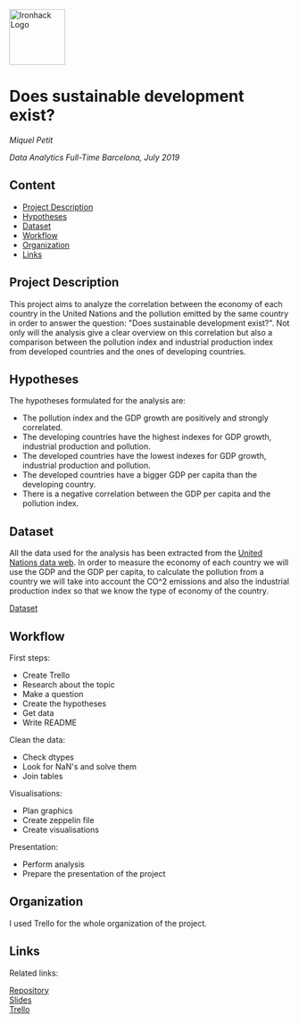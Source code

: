 <img src="https://bit.ly/2VnXWr2" alt="Ironhack Logo" width="100"/>

# Does sustainable development exist?
*Miquel Petit*

*Data Analytics Full-Time Barcelona, July 2019*

## Content
- [Project Description](#project-description)
- [Hypotheses](#hypotheses-/-questions)
- [Dataset](#dataset)
- [Workflow](#workflow)
- [Organization](#organization)
- [Links](#links)

<a name="project-description"></a>

## Project Description
This project aims to analyze the correlation between the economy of each country in the United Nations and the pollution emitted by the same country in order to answer the question: "Does sustainable development exist?". Not only will the analysis  give a clear overview on this correlation but also a comparison between the pollution index and industrial production index from developed countries and the ones of developing countries.

<a name="hypotheses-/-questions"></a>

## Hypotheses
The hypotheses formulated for the analysis are:
- The pollution index and the GDP growth are positively and strongly correlated.
- The developing countries have the highest indexes for GDP growth, industrial production and pollution.
- The developed countries have the lowest indexes for GDP growth, industrial production and pollution.
- The developed countries have a bigger GDP per capita than the developing country.
- There is a negative correlation between the GDP per capita and the pollution index.

<a name="dataset"></a>

## Dataset
All the data used for the analysis has been extracted from the [United Nations data web](http://data.un.org). In order to measure the economy of each country we will use the GDP and the GDP per capita, to calculate the pollution from a country we will take into account the CO^2 emissions and also the industrial production index so that we know the type of economy of the country.

[Dataset]() 

<a name="workflow"></a>

## Workflow
First steps:
- Create Trello
- Research about the topic
- Make a question
- Create the hypotheses
- Get data
- Write README

Clean the data:
- Check dtypes
- Look for NaN's and solve them
- Join tables

Visualisations:
- Plan graphics
- Create zeppelin file
- Create visualisations

Presentation:
- Perform analysis
- Prepare the presentation of the project

<a name="organization"></a>

## Organization
I used Trello for the whole organization of the project.

<a name="links"></a>

## Links
Related links:

[Repository](https://github.com/miquelpetit/Project-Week-5-Your-Own-Project/)  
[Slides](https://slides.com/)  
[Trello](https://trello.com/b/36bAeF6M)  
